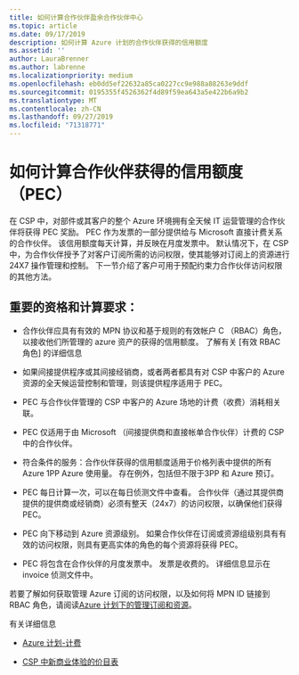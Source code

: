 ```yaml
---
title: 如何计算合作伙伴盈余合作伙伴中心
ms.topic: article
ms.date: 09/17/2019
description: 如何计算 Azure 计划的合作伙伴获得的信用额度
ms.assetid: ''
author: LauraBrenner
ms.author: labrenne
ms.localizationpriority: medium
ms.openlocfilehash: eb0dd5ef22632a85ca0227cc9e988a88263e9ddf
ms.sourcegitcommit: 0195355f4526362f4d89f59ea643a5e422b6a9b2
ms.translationtype: MT
ms.contentlocale: zh-CN
ms.lasthandoff: 09/27/2019
ms.locfileid: "71318771"
---
```

# <a name="how-the-partner-earned-credit-pec-is-calculated"></a>如何计算合作伙伴获得的信用额度（PEC）


在 CSP 中，对部件或其客户的整个 Azure 环境拥有全天候 IT 运营管理的合作伙伴将获得 PEC 奖励。 PEC 作为发票的一部分提供给与 Microsoft 直接计费关系的合作伙伴。 该信用额度每天计算，并反映在月度发票中。 默认情况下，在 CSP 中，为合作伙伴授予了对客户订阅所需的访问权限，使其能够对订阅上的资源进行24X7 操作管理和控制。 下一节介绍了客户可用于预配约束力合作伙伴访问权限的其他方法。   


## <a name="important-eligibility-and-calculation-requirements"></a>重要的资格和计算要求：

- 合作伙伴应具有有效的 MPN 协议和基于规则的有效帐户 C （RBAC）角色，以接收他们所管理的 azure 资产的获得的信用额度。 了解有关 [有效 RBAC 角色] 的详细信息

- 如果间接提供程序或其间接经销商，或者两者都具有对 CSP 中客户的 Azure 资源的全天候运营控制和管理，则该提供程序适用于 PEC。

- PEC 与合作伙伴管理的 CSP 中客户的 Azure 场地的计费（收费）消耗相关联。 

- PEC 仅适用于由 Microsoft （间接提供商和直接帐单合作伙伴）计费的 CSP 中的合作伙伴。

- 符合条件的服务：合作伙伴获得的信用额度适用于价格列表中提供的所有 Azure 1PP Azure 使用量。 存在例外，包括但不限于3PP 和 Azure 预订。

- PEC 每日计算一次，可以在每日侦测文件中查看。 合作伙伴（通过其提供商提供的提供商或经销商）必须有整天（24x7）的访问权限，以确保他们获得 PEC。

- PEC 向下移动到 Azure 资源级别。 如果合作伙伴在订阅或资源组级别具有有效的访问权限，则具有更高实体的角色的每个资源将获得 PEC。 

- PEC 将包含在合作伙伴的月度发票中。 发票是收费的。 详细信息显示在 invoice 侦测文件中。

若要了解如何获取管理 Azure 订阅的访问权限，以及如何将 MPN ID 链接到 RBAC 角色，请阅读[Azure 计划下的管理订阅和资源](azure-plan-manage.md)。

有关详细信息

- [Azure 计划-计费](azure-plan-billing.md)

- [CSP 中新商业体验的价目表](azure-plan-price-list.md)